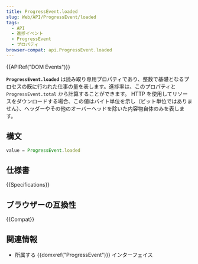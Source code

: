 ```yaml
---
title: ProgressEvent.loaded
slug: Web/API/ProgressEvent/loaded
tags:
  - API
  - 進捗イベント
  - ProgressEvent
  - プロパティ
browser-compat: api.ProgressEvent.loaded
---
```

{{APIRef("DOM Events")}}

**`ProgressEvent.loaded`** は読み取り専用プロパティであり、整数で基礎となるプロセスの既に行われた仕事の量を表します。進捗率は、このプロパティと `ProgressEvent.total` から計算することができます。
HTTP を使用してリソースをダウンロードする場合、この値はバイト単位を示し（ビット単位ではありません）、ヘッダーやその他のオーバーヘッドを除いた内容物自体のみを表します。

## 構文

```js
value = ProgressEvent.loaded
```

## 仕様書

{{Specifications}}

## ブラウザーの互換性

{{Compat}}

## 関連情報

- 所属する {{domxref("ProgressEvent")}} インターフェイス
